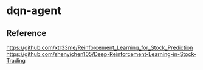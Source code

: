 # dqn-agent


## Reference

https://github.com/xtr33me/Reinforcement_Learning_for_Stock_Prediction
https://github.com/shenyichen105/Deep-Reinforcement-Learning-in-Stock-Trading